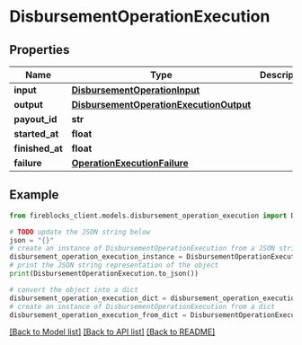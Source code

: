 # DisbursementOperationExecution


## Properties

Name | Type | Description | Notes
------------ | ------------- | ------------- | -------------
**input** | [**DisbursementOperationInput**](DisbursementOperationInput.md) |  | 
**output** | [**DisbursementOperationExecutionOutput**](DisbursementOperationExecutionOutput.md) |  | [optional] 
**payout_id** | **str** |  | [optional] 
**started_at** | **float** |  | 
**finished_at** | **float** |  | [optional] 
**failure** | [**OperationExecutionFailure**](OperationExecutionFailure.md) |  | [optional] 

## Example

```python
from fireblocks_client.models.disbursement_operation_execution import DisbursementOperationExecution

# TODO update the JSON string below
json = "{}"
# create an instance of DisbursementOperationExecution from a JSON string
disbursement_operation_execution_instance = DisbursementOperationExecution.from_json(json)
# print the JSON string representation of the object
print(DisbursementOperationExecution.to_json())

# convert the object into a dict
disbursement_operation_execution_dict = disbursement_operation_execution_instance.to_dict()
# create an instance of DisbursementOperationExecution from a dict
disbursement_operation_execution_from_dict = DisbursementOperationExecution.from_dict(disbursement_operation_execution_dict)
```
[[Back to Model list]](../README.md#documentation-for-models) [[Back to API list]](../README.md#documentation-for-api-endpoints) [[Back to README]](../README.md)


